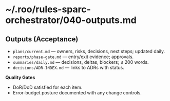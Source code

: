 # ~/.roo/rules-sparc-orchestrator/040-outputs.md
## Outputs (Acceptance)

- `plans/current.md` — owners, risks, decisions, next steps; updated daily.
- `reports/phase-gate.md` — entry/exit evidence; approvals.
- `summaries/daily.md` — decisions, deltas, blockers; ≤ 200 words.
- `decisions/ADR-INDEX.md` — links to ADRs with status.

**Quality Gates**
- DoR/DoD satisfied for each item.
- Error-budget posture documented with any change controls.
